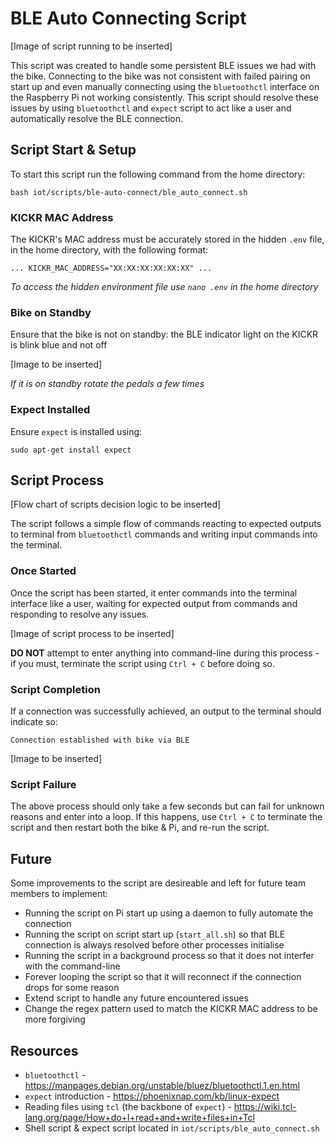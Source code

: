 # BLE Auto Connecting Script

[Image of script running to be inserted]

This script was created to handle some persistent BLE issues we had with the bike. Connecting to the bike was not consistent with failed pairing on start up and even manually connecting using the `bluetoothctl` interface on the Raspberry Pi not working consistently. This script should resolve these issues by using `bluetoothctl` and `expect` script to act like a user and automatically resolve the BLE connection.

## Script Start & Setup

To start this script run the following command from the home directory: 

`bash iot/scripts/ble-auto-connect/ble_auto_connect.sh`

### KICKR MAC Address

The KICKR's MAC address must be accurately stored in the hidden `.env` file, in the home directory, with the following format:

`... KICKR_MAC_ADDRESS="XX:XX:XX:XX:XX:XX" ...`

*To access the hidden environment file use `nano .env` in the home directory*

### Bike on Standby

Ensure that the bike is not on standby: the BLE indicator light on the KICKR is blink blue and not off

[Image to be inserted]

*If it is on standby rotate the pedals a few times*

### Expect Installed

Ensure `expect` is installed using:

`sudo apt-get install expect`

## Script Process

[Flow chart of scripts decision logic to be inserted]

The script follows a simple flow of commands reacting to expected outputs to terminal from `bluetoothctl` commands and writing input commands into the terminal.

### Once Started

Once the script has been started, it enter commands into the terminal interface like a user, waiting for expected output from commands and responding to resolve any issues. 

[Image of script process to be inserted]

**DO NOT** attempt to enter anything into command-line during this process - if you must, terminate the script using `Ctrl + C` before doing so.

### Script Completion

If a connection was successfully achieved, an output to the terminal should indicate so:

`Connection established with bike via BLE`

[Image to be inserted]

### Script Failure

The above process should only take a few seconds but can fail for unknown reasons and enter into a loop. If this happens, use `Ctrl + C` to terminate the script and then restart both the bike & Pi, and re-run the script.

## Future

Some improvements to the script are desireable and left for future team members to implement:

- Running the script on Pi start up using a daemon to fully automate the connection
- Running the script on script start up (`start_all.sh`) so that BLE connection is always resolved before other processes initialise
- Running the script in a background process so that it does not interfer with the command-line
- Forever looping the script so that it will reconnect if the connection drops for some reason
- Extend script to handle any future encountered issues
- Change the regex pattern used to match the KICKR MAC address to be more forgiving

## Resources

- `bluetoothctl` - https://manpages.debian.org/unstable/bluez/bluetoothctl.1.en.html
- `expect` introduction - https://phoenixnap.com/kb/linux-expect
- Reading files using `tcl` (the backbone of `expect`) - https://wiki.tcl-lang.org/page/How+do+I+read+and+write+files+in+Tcl
- Shell script & expect script located in `iot/scripts/ble_auto_connect.sh`